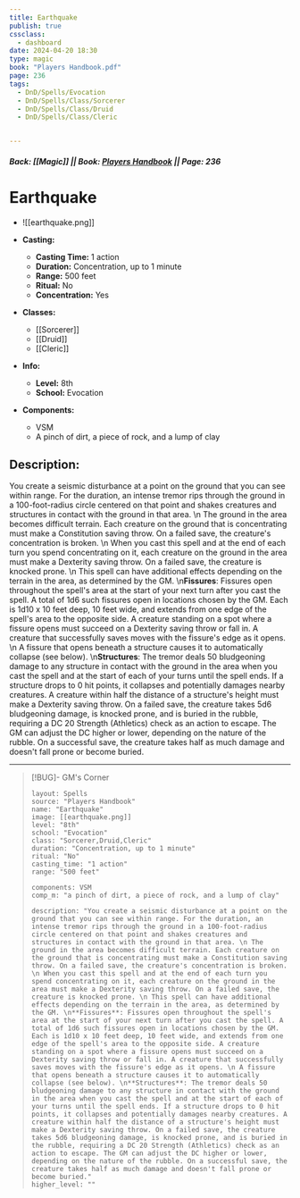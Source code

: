 ```yaml
---
title: Earthquake
publish: true
cssclass:
  - dashboard
date: 2024-04-20 18:30
type: magic
book: "Players Handbook.pdf"
page: 236
tags:
  - DnD/Spells/Evocation
  - DnD/Spells/Class/Sorcerer
  - DnD/Spells/Class/Druid
  - DnD/Spells/Class/Cleric


---
```


##### Back: [[Magic]] || Book: [Players Handbook](https://drive.google.com/drive/folders/1O5bhpYizcIT5xxAoLOuzCRht_PVS7VSG?usp=sharing) || Page: 236

# Earthquake
- ![[earthquake.png]]
- **Casting:**
    - **Casting Time:** 1 action
    - **Duration:** Concentration, up to 1 minute
    - **Range:** 500 feet
    - **Ritual:** No
    - **Concentration:** Yes
- **Classes:**
    - [[Sorcerer]]
    - [[Druid]]
    - [[Cleric]]

- **Info:**
    - **Level:** 8th
    - **School:** Evocation
- **Components:**
    - VSM
    - A pinch of dirt, a piece of rock, and a lump of clay

## Description:
You create a seismic disturbance at a point on the ground that you can see within range. For the duration, an intense tremor rips through the ground in a 100-foot-radius circle centered on that point and shakes creatures and structures in contact with the ground in that area. \n The ground in the area becomes difficult terrain. Each creature on the ground that is concentrating must make a Constitution saving throw. On a failed save, the creature's concentration is broken. \n When you cast this spell and at the end of each turn you spend concentrating on it, each creature on the ground in the area must make a Dexterity saving throw. On a failed save, the creature is knocked prone. \n This spell can have additional effects depending on the terrain in the area, as determined by the GM. \n**Fissures**: Fissures open throughout the spell's area at the start of your next turn after you cast the spell. A total of 1d6 such fissures open in locations chosen by the GM. Each is 1d10 x 10 feet deep, 10 feet wide, and extends from one edge of the spell's area to the opposite side. A creature standing on a spot where a fissure opens must succeed on a Dexterity saving throw or fall in. A creature that successfully saves moves with the fissure's edge as it opens. \n A fissure that opens beneath a structure causes it to automatically collapse (see below). \n**Structures**: The tremor deals 50 bludgeoning damage to any structure in contact with the ground in the area when you cast the spell and at the start of each of your turns until the spell ends. If a structure drops to 0 hit points, it collapses and potentially damages nearby creatures. A creature within half the distance of a structure's height must make a Dexterity saving throw. On a failed save, the creature takes 5d6 bludgeoning damage, is knocked prone, and is buried in the rubble, requiring a DC 20 Strength (Athletics) check as an action to escape. The GM can adjust the DC higher or lower, depending on the nature of the rubble. On a successful save, the creature takes half as much damage and doesn't fall prone or become buried.



---

> [!BUG]- GM's Corner
>
> ```statblock
> layout: Spells
> source: "Players Handbook"
> name: "Earthquake"
> image: [[earthquake.png]]
> level: "8th"
> school: "Evocation"
> class: "Sorcerer,Druid,Cleric"
> duration: "Concentration, up to 1 minute"
> ritual: "No"
> casting_time: "1 action"
> range: "500 feet"
>
> components: VSM
> comp_m: "a pinch of dirt, a piece of rock, and a lump of clay"
>
> description: "You create a seismic disturbance at a point on the ground that you can see within range. For the duration, an intense tremor rips through the ground in a 100-foot-radius circle centered on that point and shakes creatures and structures in contact with the ground in that area. \n The ground in the area becomes difficult terrain. Each creature on the ground that is concentrating must make a Constitution saving throw. On a failed save, the creature's concentration is broken. \n When you cast this spell and at the end of each turn you spend concentrating on it, each creature on the ground in the area must make a Dexterity saving throw. On a failed save, the creature is knocked prone. \n This spell can have additional effects depending on the terrain in the area, as determined by the GM. \n**Fissures**: Fissures open throughout the spell's area at the start of your next turn after you cast the spell. A total of 1d6 such fissures open in locations chosen by the GM. Each is 1d10 x 10 feet deep, 10 feet wide, and extends from one edge of the spell's area to the opposite side. A creature standing on a spot where a fissure opens must succeed on a Dexterity saving throw or fall in. A creature that successfully saves moves with the fissure's edge as it opens. \n A fissure that opens beneath a structure causes it to automatically collapse (see below). \n**Structures**: The tremor deals 50 bludgeoning damage to any structure in contact with the ground in the area when you cast the spell and at the start of each of your turns until the spell ends. If a structure drops to 0 hit points, it collapses and potentially damages nearby creatures. A creature within half the distance of a structure's height must make a Dexterity saving throw. On a failed save, the creature takes 5d6 bludgeoning damage, is knocked prone, and is buried in the rubble, requiring a DC 20 Strength (Athletics) check as an action to escape. The GM can adjust the DC higher or lower, depending on the nature of the rubble. On a successful save, the creature takes half as much damage and doesn't fall prone or become buried."
> higher_level: ""
> ```
